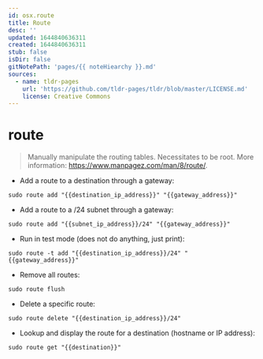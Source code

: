 ```yaml
---
id: osx.route
title: Route
desc: ''
updated: 1644840636311
created: 1644840636311
stub: false
isDir: false
gitNotePath: 'pages/{{ noteHiearchy }}.md'
sources:
  - name: tldr-pages
    url: 'https://github.com/tldr-pages/tldr/blob/master/LICENSE.md'
    license: Creative Commons
---
```

# route

> Manually manipulate the routing tables.
> Necessitates to be root.
> More information: <https://www.manpagez.com/man/8/route/>.

- Add a route to a destination through a gateway:

`sudo route add "{{destination_ip_address}}" "{{gateway_address}}"`

- Add a route to a /24 subnet through a gateway:

`sudo route add "{{subnet_ip_address}}/24" "{{gateway_address}}"`

- Run in test mode (does not do anything, just print):

`sudo route -t add "{{destination_ip_address}}/24" "{{gateway_address}}"`

- Remove all routes:

`sudo route flush`

- Delete a specific route:

`sudo route delete "{{destination_ip_address}}/24"`

- Lookup and display the route for a destination (hostname or IP address):

`sudo route get "{{destination}}"`

